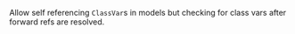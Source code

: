 Allow self referencing `ClassVar`s in models but checking for class vars after forward refs are resolved.
